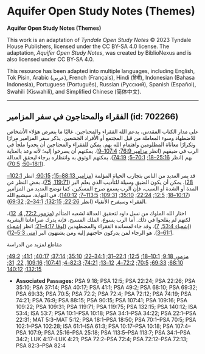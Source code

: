 # Aquifer Open Study Notes (Themes)

**Aquifer Open Study Notes (Themes)**

This work is an adaptation of *Tyndale Open Study Notes* © 2023 Tyndale House Publishers, licensed under the CC BY\-SA 4\.0 license. The adaptation, *Aquifer Open Study Notes*, was created by BiblioNexus and is also licensed under CC BY\-SA 4\.0\.

This resource has been adapted into multiple languages, including English, Tok Pisin, Arabic (عربي), French (Français), Hindi (हिंदी), Indonesian (Bahasa Indonesia), Portuguese (Português), Russian (Русский), Spanish (Español), Swahili (Kiswahili), and Simplified Chinese (简体中文).



--------------------------------

## الفقراء والمحتاجون في سفر المزامير (id: 702266)

على مدار الكتاب المقدس، يدعم الله الفقراء والمحتاجين. غالبًا ما يتعرض هؤلاء الأشخاص للاضطهاد وسوء المعاملة من قبل المجتمع أو الأفراد الجشعين. يذكر سفر المزامير مرارًا وتكرارًا معاناة المظلومين واهتمام الله بهم. يمكن للفقراء والمحتاجين أن يجدوا ملجأ في الرب في ضيقهم (انظر [مزامير 76:9](https://ref.ly/Ps76:9); [107:4–9](https://ref.ly/Ps107:4-Ps107:9)). يمكنهم أن يصرخوا إليه؛ لأنه وعد بالعناية بهم (انظر [25:16–18](https://ref.ly/Ps25:16-Ps25:18); [70:1–5](https://ref.ly/Ps70:1-Ps70:5); [74:19](https://ref.ly/Ps74:19)). يمكنهم الوثوق به وانتظاره برجاء ليحقق العدالة ([18:1–50](https://ref.ly/Ps18:1-Ps18:50); [70:5](https://ref.ly/Ps70:5)).

قد يمر العديد من الناس بتجارب الحياة المؤلمة ([مزامير 88:13–15](https://ref.ly/Ps88:15); [90:15](https://ref.ly/Ps90:15); انظر [102:1–28](https://ref.ly/Ps102:1-Ps102:28)). يمكن أن يكون الضيق وسيلة للتأديب الذي يعلم البر ([119:71](https://ref.ly/Ps119:71), [75](https://ref.ly/Ps119:75)). بغض النظر عن المدة أو الشدة أو السبب، فإن الرب يسمع صرخ المسكين، كما توضح العديد من المزامير ([10:17–18](https://ref.ly/Ps10:17-Ps10:18); [12:5](https://ref.ly/Ps12:5); [22:24](https://ref.ly/Ps22:24); [35:10](https://ref.ly/Ps35:10); [109:31](https://ref.ly/Ps109:31); [113:5–7](https://ref.ly/Ps113:5-Ps113:7); [140:12](https://ref.ly/Ps140:12)). في النهاية، سيشبع الله الفقراء وسيفرح الأتقياء (انظر [22:26](https://ref.ly/Ps22:26); [132:15](https://ref.ly/Ps132:15); [34:1–2](https://ref.ly/Ps34:1-Ps34:2); [69:32](https://ref.ly/Ps69:32)).

اختار الله الملوك من نسل داود لتحقيق العدالة لشعبه المتألم ([مزمور 72:2](https://ref.ly/Ps72:2), [4](https://ref.ly/Ps72:4), [12](https://ref.ly/Ps72:12))، لكنهم لم يفلحوا في ذلك. أما الرب يسوع، الملك المسيح، فإنه يدرك صراعاتنا البشرية ([إشعياء 53:4](https://ref.ly/Isa53:4), [7](https://ref.ly/Isa53:7)). وقد جاء لمساندة الفقراء والمضطهدين ([لوقا 4:17–21](https://ref.ly/Luke4:17-Luke4:21); انظر [إشعياء 61:1–3](https://ref.ly/Isa61:1-Isa61:3)). هو الرجاء لمن يدركون حاجتهم إليه ومن يشتهون البر ([متى 5:3–12](https://ref.ly/Matt5:3-Matt5:12)).

مقاطع لمزيد من الدراسة

[مزمور 9:18](https://ref.ly/Ps9:18); [10:1–18](https://ref.ly/Ps10:1-Ps10:18); [12:5](https://ref.ly/Ps12:5); [22:1–31](https://ref.ly/Ps22:1-Ps22:31); [34:1–22](https://ref.ly/Ps34:1-Ps34:22); [35:10](https://ref.ly/Ps35:10); [37:14](https://ref.ly/Ps37:14); [40:17](https://ref.ly/Ps40:17); [41:1](https://ref.ly/Ps41:1); [49:2](https://ref.ly/Ps49:2); [68:10](https://ref.ly/Ps68:10); [69:33](https://ref.ly/Ps69:33); [70:5](https://ref.ly/Ps70:5); [72:2–4](https://ref.ly/Ps72:2-Ps72:4), [12–13](https://ref.ly/Ps72:12-Ps72:13); [74:21](https://ref.ly/Ps74:21); [82:3–4](https://ref.ly/Ps82:3-Ps82:4); [107:41](https://ref.ly/Ps107:41); [109:16](https://ref.ly/Ps109:16), [22](https://ref.ly/Ps109:22), [31](https://ref.ly/Ps109:31); [132:15](https://ref.ly/Ps132:15); [140:12](https://ref.ly/Ps140:12)

* **Associated Passages:** PSA 9:18; PSA 12:5; PSA 22:24; PSA 22:26; PSA 35:10; PSA 37:14; PSA 40:17; PSA 41:1; PSA 49:2; PSA 68:10; PSA 69:32; PSA 69:33; PSA 70:5; PSA 72:2; PSA 72:4; PSA 72:12; PSA 74:19; PSA 74:21; PSA 76:9; PSA 88:15; PSA 90:15; PSA 107:41; PSA 109:16; PSA 109:22; PSA 109:31; PSA 119:71; PSA 119:75; PSA 132:15; PSA 140:12; ISA 53:4; ISA 53:7; PSA 10:1–PSA 10:18; PSA 34:1–PSA 34:22; PSA 22:1–PSA 22:31; MAT 5:3–MAT 5:12; PSA 18:1–PSA 18:50; PSA 70:1–PSA 70:5; PSA 102:1–PSA 102:28; ISA 61:1–ISA 61:3; PSA 10:17–PSA 10:18; PSA 107:4–PSA 107:9; PSA 25:16–PSA 25:18; PSA 113:5–PSA 113:7; PSA 34:1–PSA 34:2; LUK 4:17–LUK 4:21; PSA 72:2–PSA 72:4; PSA 72:12–PSA 72:13; PSA 82:3–PSA 82:4

